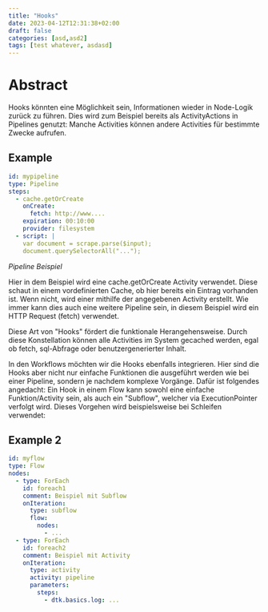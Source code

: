 ```yaml
---
title: "Hooks"
date: 2023-04-12T12:31:38+02:00
draft: false
categories: [asd,asd2]
tags: [test whatever, asdasd]
---
```


# Abstract

Hooks könnten eine Möglichkeit sein, Informationen wieder in Node-Logik zurück zu führen. Dies wird zum Beispiel bereits als ActivityActions in Pipelines genutzt: Manche Activities können andere Activities für bestimmte Zwecke aufrufen.

## Example

```yaml
id: mypipeline
type: Pipeline
steps:
  - cache.getOrCreate
    onCreate:
      fetch: http://www....
    expiration: 00:10:00
    provider: filesystem
  - script: |
    var document = scrape.parse($input);
    document.querySelectorAll("...");
```
*Pipeline Beispiel*

Hier in dem Beispiel wird eine cache.getOrCreate Activity verwendet. Diese schaut in einem vordefinierten Cache, ob hier bereits ein Eintrag vorhanden ist. Wenn nicht, wird einer mithilfe der angegebenen Activity erstellt. Wie immer kann dies auch eine weitere Pipeline sein, in diesem Beispiel wird ein HTTP Request (fetch) verwendet.

Diese Art von "Hooks" fördert die funktionale Herangehensweise. Durch diese Konstellation können alle Activities im System gecached werden, egal ob fetch, sql-Abfrage oder benutzergenerierter Inhalt.

In den Workflows möchten wir die Hooks ebenfalls integrieren. Hier sind die Hooks aber nicht nur einfache Funktionen die ausgeführt werden wie bei einer Pipeline, sondern je nachdem komplexe Vorgänge. Dafür ist folgendes angedacht: Ein Hook in einem Flow kann sowohl eine einfache Funktion/Activity sein, als auch ein "Subflow", welcher via ExecutionPointer verfolgt wird. Dieses Vorgehen wird beispielsweise bei Schleifen verwendet:

## Example 2

```yaml
id: myflow
type: Flow
nodes:
  - type: ForEach
    id: foreach1
    comment: Beispiel mit Subflow
    onIteration:
      type: subflow
      flow:
        nodes:
          - ...
  - type: ForEach
    id: foreach2
    comment: Beispiel mit Activity
    onIteration:
      type: activity
      activity: pipeline
      parameters:
        steps:
          - dtk.basics.log: ...
    
```
